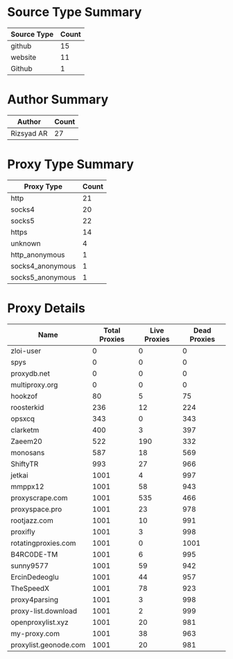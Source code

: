 # Source Type Summary

| Source Type | Count |
|-------------|-------|
| github | 15 |
| website | 11 |
| Github | 1 |


# Author Summary

| Author | Count |
|--------|-------|
| Rizsyad AR | 27 |


# Proxy Type Summary

| Proxy Type | Count |
|------------|-------|
| http | 21 |
| socks4 | 20 |
| socks5 | 22 |
| https | 14 |
| unknown | 4 |
| http_anonymous | 1 |
| socks4_anonymous | 1 |
| socks5_anonymous | 1 |


# Proxy Details

| Name | Total Proxies | Live Proxies | Dead Proxies |
|------|---------------|--------------|---------------|
| zloi-user | 0 | 0 | 0 |
| spys | 0 | 0 | 0 |
| proxydb.net | 0 | 0 | 0 |
| multiproxy.org | 0 | 0 | 0 |
| hookzof | 80 | 5 | 75 |
| roosterkid | 236 | 12 | 224 |
| opsxcq | 343 | 0 | 343 |
| clarketm | 400 | 3 | 397 |
| Zaeem20 | 522 | 190 | 332 |
| monosans | 587 | 18 | 569 |
| ShiftyTR | 993 | 27 | 966 |
| jetkai | 1001 | 4 | 997 |
| mmppx12 | 1001 | 58 | 943 |
| proxyscrape.com | 1001 | 535 | 466 |
| proxyspace.pro | 1001 | 23 | 978 |
| rootjazz.com | 1001 | 10 | 991 |
| proxifly | 1001 | 3 | 998 |
| rotatingproxies.com | 1001 | 0 | 1001 |
| B4RC0DE-TM | 1001 | 6 | 995 |
| sunny9577 | 1001 | 59 | 942 |
| ErcinDedeoglu | 1001 | 44 | 957 |
| TheSpeedX | 1001 | 78 | 923 |
| proxy4parsing | 1001 | 3 | 998 |
| proxy-list.download | 1001 | 2 | 999 |
| openproxylist.xyz | 1001 | 20 | 981 |
| my-proxy.com | 1001 | 38 | 963 |
| proxylist.geonode.com | 1001 | 20 | 981 |
